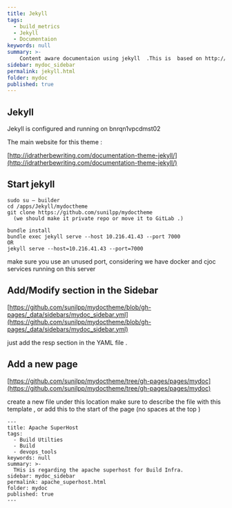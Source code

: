 ```yaml
---
title: Jekyll
tags:
  - build_metrics 
  - Jekyll
  - Documentaion
keywords: null
summary: >-
    Content aware documentaion using jekyll  .This is  based on http://idratherbewriting.com/documentation-theme-jekyll/
sidebar: mydoc_sidebar
permalink: jekyll.html
folder: mydoc
published: true
---
```



## Jekyll 

Jekyll is configured and running on bnrqn1vpcdmst02

The main website for this theme  :

[http://idratherbewriting.com/documentation-theme-jekyll/](http://idratherbewriting.com/documentation-theme-jekyll/)

## Start jekyll 

```
sudo su – builder
cd /apps/Jekyll/mydoctheme
git clone https://github.com/sunilpp/mydoctheme 
  (we should make it private repo or move it to GitLab .)

bundle install 
bundle exec jekyll serve --host 10.216.41.43 --port 7000
OR 
jekyll serve --host=10.216.41.43 --port=7000

```

make sure you use an unused port, considering we have docker and cjoc services running on this server 


## Add/Modify section in the Sidebar  

[https://github.com/sunilpp/mydoctheme/blob/gh-pages/_data/sidebars/mydoc_sidebar.yml](https://github.com/sunilpp/mydoctheme/blob/gh-pages/_data/sidebars/mydoc_sidebar.yml)

just add the resp section in the YAML  file  .

## Add a new page 

[https://github.com/sunilpp/mydoctheme/tree/gh-pages/pages/mydoc](https://github.com/sunilpp/mydoctheme/tree/gh-pages/pages/mydoc)

create a new file under this location 
make sure to describe the file with this template , or add this to the start of the page  (no spaces at the top )

```
---
title: Apache SuperHost
tags:
  - Build Utilties 
  - Build
  - devops_tools
keywords: null
summary: >-
  THis is regarding the apache superhost for Build Infra.
sidebar: mydoc_sidebar
permalink: apache_superhost.html
folder: mydoc
published: true
---

```

